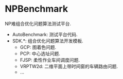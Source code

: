 # NPBenchmark

NP难组合优化问题算法测试平台.

- AutoBenchmark: 测试平台代码.
- SDK.*: 组合优化问题算法开发模板.
  - GCP: 图着色问题.
  - PCP: 中心选址问题.
  - FJSP: 柔性作业车间调度问题.
  - VRPTW2d: 二维平面上带时间窗的车辆路由问题.
  - ...
